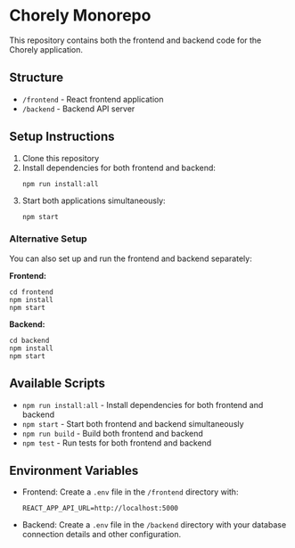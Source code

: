 # Chorely Monorepo

This repository contains both the frontend and backend code for the Chorely application.

## Structure

- `/frontend` - React frontend application
- `/backend` - Backend API server

## Setup Instructions

1. Clone this repository
2. Install dependencies for both frontend and backend:
   ```
   npm run install:all
   ```
3. Start both applications simultaneously:
   ```
   npm start
   ```

### Alternative Setup

You can also set up and run the frontend and backend separately:

**Frontend:**
```
cd frontend
npm install
npm start
```

**Backend:**
```
cd backend
npm install
npm start
```

## Available Scripts

- `npm run install:all` - Install dependencies for both frontend and backend
- `npm start` - Start both frontend and backend simultaneously
- `npm run build` - Build both frontend and backend
- `npm test` - Run tests for both frontend and backend

## Environment Variables

- Frontend: Create a `.env` file in the `/frontend` directory with:
  ```
  REACT_APP_API_URL=http://localhost:5000
  ```

- Backend: Create a `.env` file in the `/backend` directory with your database connection details and other configuration.
